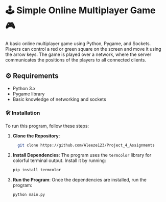 # 🕹️ Simple Online Multiplayer Game 🎮

A basic online multiplayer game using Python, Pygame, and Sockets. Players can control a red or green square on the screen and move it using the arrow keys. The game is played over a network, where the server communicates the positions of the players to all connected clients.

## ⚙️ Requirements

- Python 3.x
- Pygame library
- Basic knowledge of networking and sockets

### 🛠️ Installation

To run this program, follow these steps:

1. **Clone the Repository**:
    ```bash
      git clone https://github.com/Aleeze123/Project_4_Assignments
    ```

2. **Install Dependencies**:
    The program uses the `termcolor` library for colorful terminal output. Install it by running:
    ```bash
    pip install termcolor
    ```

3. **Run the Program**:
    Once the dependencies are installed, run the program:
    ```bash
    python main.py
    ```
